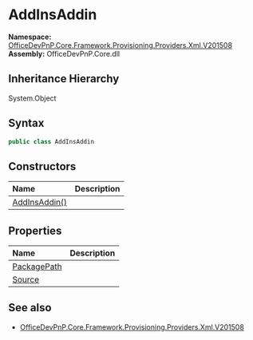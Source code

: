 # AddInsAddin
  

**Namespace:** [OfficeDevPnP.Core.Framework.Provisioning.Providers.Xml.V201508](OfficeDevPnP.Core.Framework.Provisioning.Providers.Xml.V201508.md)  
**Assembly:** OfficeDevPnP.Core.dll  
## Inheritance Hierarchy
System.Object  

## Syntax
```C#
public class AddInsAddin
```
## Constructors
|**Name**|**Description**|
|:-----|:-----|
| [AddInsAddin()](OfficeDevPnP.Core.Framework.Provisioning.Providers.Xml.V201508.AddInsAddin.ctor1.md) | 
## Properties
|**Name**|**Description**|
|:-----|:-----|
| [PackagePath](OfficeDevPnP.Core.Framework.Provisioning.Providers.Xml.V201508.AddInsAddin.PackagePath.md) | 
| [Source](OfficeDevPnP.Core.Framework.Provisioning.Providers.Xml.V201508.AddInsAddin.Source.md) | 
## See also
- [OfficeDevPnP.Core.Framework.Provisioning.Providers.Xml.V201508](OfficeDevPnP.Core.Framework.Provisioning.Providers.Xml.V201508.md)
